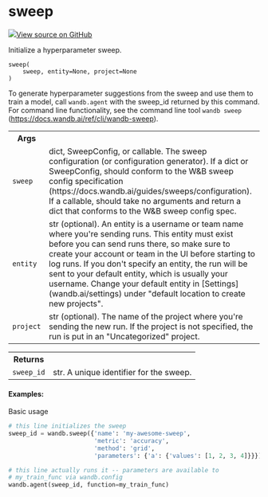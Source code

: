# sweep



[![](https://www.tensorflow.org/images/GitHub-Mark-32px.png)View source on GitHub](https://www.github.com/wandb/client/tree/v0.10.31.dev1/wandb/wandb_controller.py#L740-L806)




Initialize a hyperparameter sweep.

<pre><code>sweep(
    sweep, entity=None, project=None
)</code></pre>




To generate hyperparameter suggestions from the sweep and use them
to train a model, call <code>wandb.agent</code> with the sweep_id returned by
this command. For command line functionality, see the command line
tool <code>wandb sweep</code> (https://docs.wandb.ai/ref/cli/wandb-sweep).

<!-- Tabular view -->
<table>
<tr><th>Args</th></tr>

<tr>
<td>
<code>sweep</code>
</td>
<td>
dict, SweepConfig, or callable. The sweep configuration
(or configuration generator). If a dict or SweepConfig,
should conform to the W&B sweep config specification
(https://docs.wandb.ai/guides/sweeps/configuration). If a
callable, should take no arguments and return a dict that
conforms to the W&B sweep config spec.
</td>
</tr><tr>
<td>
<code>entity</code>
</td>
<td>
str (optional). An entity is a username or team name
where you're sending runs. This entity must exist before you
can send runs there, so make sure to create your account or
team in the UI before starting to log runs.  If you don't
specify an entity, the run will be sent to your default
entity, which is usually your username. Change your default
entity in [Settings](wandb.ai/settings) under "default
location to create new projects".
</td>
</tr><tr>
<td>
<code>project</code>
</td>
<td>
str (optional). The name of the project where you're
sending the new run. If the project is not specified, the
run is put in an "Uncategorized" project.
</td>
</tr>
</table>



<!-- Tabular view -->
<table>
<tr><th>Returns</th></tr>

<tr>
<td>
<code>sweep_id</code>
</td>
<td>
str. A unique identifier for the sweep.
</td>
</tr>
</table>



#### Examples:

Basic usage
```python
# this line initializes the sweep
sweep_id = wandb.sweep({'name': 'my-awesome-sweep',
                        'metric': 'accuracy',
                        'method': 'grid',
                        'parameters': {'a': {'values': [1, 2, 3, 4]}}})

# this line actually runs it -- parameters are available to
# my_train_func via wandb.config
wandb.agent(sweep_id, function=my_train_func)
```
